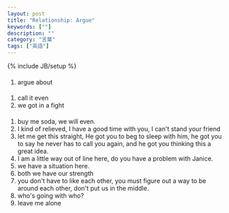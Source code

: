 ```yaml
---
layout: post
title: "Relationship: Argue"
keywords: [""]
description: ""
category: "言葉"
tags: ["英語"]
---
```

{% include JB/setup %}

####
1. argue about




####
1. call it even
2. we got in a fight

####
1. buy me soda, we will even.
2. I kind of relieved, I have a good time with you, I can't stand your friend
3. let me get this straight, He got you to beg to sleep with him, he got you to
   say he never has to call you again, and he got you thinking this a great
   idea.
4. I am a little way out of line here, do you have a problem with Janice.
5. we have a situation here.
6. both we have our strength 
7. you don't have to like each other, you must figure out a way to be around
   each other, don't put us in the middle.
8. who's going with who?
9. leave me alone

